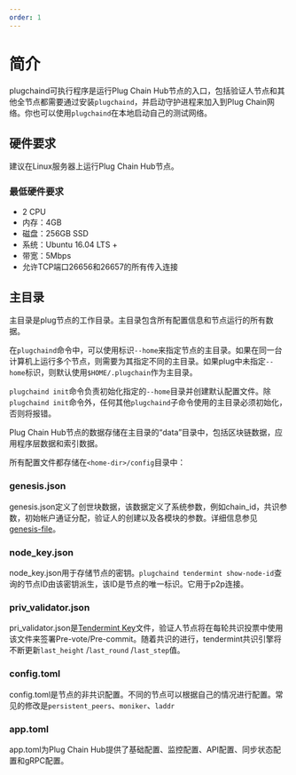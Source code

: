 ```yaml
---
order: 1
---
```


# 简介

plugchaind可执行程序是运行Plug Chain Hub节点的入口，包括验证人节点和其他全节点都需要通过安装`plugchaind`，并启动守护进程来加入到Plug Chain网络。你也可以使用`plugchaind`在本地启动自己的测试网络。

## 硬件要求

建议在Linux服务器上运行Plug Chain Hub节点。

### 最低硬件要求

- 2 CPU
- 内存：4GB
- 磁盘：256GB SSD
- 系统：Ubuntu 16.04 LTS +
- 带宽：5Mbps
- 允许TCP端口26656和26657的所有传入连接

## 主目录

主目录是plug节点的工作目录。主目录包含所有配置信息和节点运行的所有数据。

在`plugchaind`命令中，可以使用标识`--home`来指定节点的主目录。如果在同一台计算机上运行多个节点，则需要为其指定不同的主目录。如果plug中未指定`--home`标识，则默认使用`$HOME/.plugchain`作为主目录。

`plugchaind init`命令负责初始化指定的`--home`目录并创建默认配置文件。除`plugchaind init`命令外，任何其他`plugchaind`子命令使用的主目录必须初始化，否则将报错。

Plug Chain Hub节点的数据存储在主目录的“data”目录中，包括区块链数据，应用程序层数据和索引数据。

所有配置文件都存储在`<home-dir>/config`目录中：

### genesis.json

genesis.json定义了创世块数据，该数据定义了系统参数，例如chain_id，共识参数，初始帐户通证分配，验证人的创建以及各模块的参数。详细信息参见[genesis-file](../concepts/genesis-file.md)。

### node_key.json

node_key.json用于存储节点的密钥。`plugchaind tendermint show-node-id`查询的节点ID由该密钥派生，该ID是节点的唯一标识。它用于p2p连接。

### priv_validator.json

pri_validator.json是[Tendermint Key](../concepts/validator-faq.md#tendermint-密钥)文件，验证人节点将在每轮共识投票中使用该文件来签署Pre-vote/Pre-commit。随着共识的进行，tendermint共识引擎将不断更新`last_height` /`last_round` /`last_step`值。

### config.toml

config.toml是节点的非共识配置。不同的节点可以根据自己的情况进行配置。常见的修改是`persistent_peers`、`moniker`、`laddr`

### app.toml

app.toml为Plug Chain Hub提供了基础配置、监控配置、API配置、同步状态配置和gRPC配置。

